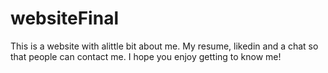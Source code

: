 # websiteFinal

This is a website with alittle bit about me. My resume, likedin and a chat so that people can contact me. I hope you enjoy getting to know me!
